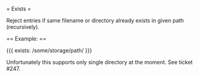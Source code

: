 = Exists =

Reject entries if same filename or directory already exists in given path (recursively).

== Example: ==

{{{
exists: /some/storage/path/
}}}

Unfortunately this supports only single directory at the moment. See ticket #247.